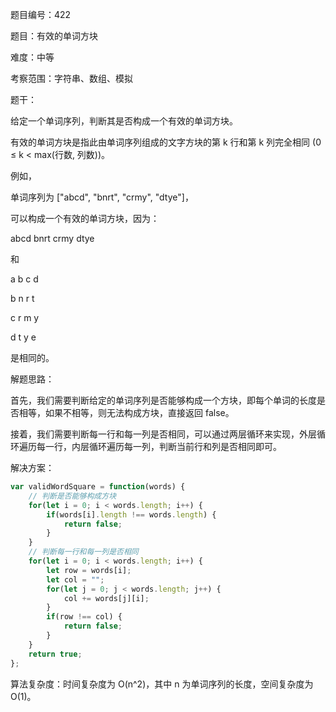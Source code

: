题目编号：422

题目：有效的单词方块

难度：中等

考察范围：字符串、数组、模拟

题干：

给定一个单词序列，判断其是否构成一个有效的单词方块。

有效的单词方块是指此由单词序列组成的文字方块的第 k 行和第 k 列完全相同 (0 ≤ k < max(行数, 列数))。

例如，

单词序列为 ["abcd", "bnrt", "crmy", "dtye"]，

可以构成一个有效的单词方块，因为：

abcd
bnrt
crmy
dtye

和

a
b
c
d

b
n
r
t

c
r
m
y

d
t
y
e

是相同的。

解题思路：

首先，我们需要判断给定的单词序列是否能够构成一个方块，即每个单词的长度是否相等，如果不相等，则无法构成方块，直接返回 false。

接着，我们需要判断每一行和每一列是否相同，可以通过两层循环来实现，外层循环遍历每一行，内层循环遍历每一列，判断当前行和列是否相同即可。

解决方案：

```javascript
var validWordSquare = function(words) {
    // 判断是否能够构成方块
    for(let i = 0; i < words.length; i++) {
        if(words[i].length !== words.length) {
            return false;
        }
    }
    // 判断每一行和每一列是否相同
    for(let i = 0; i < words.length; i++) {
        let row = words[i];
        let col = "";
        for(let j = 0; j < words.length; j++) {
            col += words[j][i];
        }
        if(row !== col) {
            return false;
        }
    }
    return true;
};
```

算法复杂度：时间复杂度为 O(n^2)，其中 n 为单词序列的长度，空间复杂度为 O(1)。